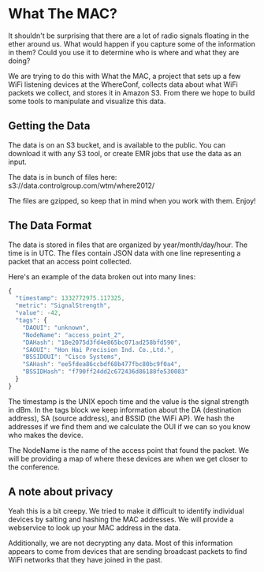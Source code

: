 What The MAC?
=============

It shouldn't be surprising that there are a lot of radio signals floating in the ether around us. What would happen if you capture some of the information in them? Could you use it to determine who is where and what they are doing?

We are trying to do this with What the MAC, a project that sets up a few WiFi listening devices at the WhereConf, collects data about what WiFi packets we collect, and stores it in Amazon S3. From there we hope to build some tools to manipulate and visualize this data.

Getting the Data
----------------

The data is on an S3 bucket, and is available to the public. You can download it with any S3 tool, or create EMR jobs that use the data as an input.

The data is in bunch of files here: s3://data.controlgroup.com/wtm/where2012/

The files are gzipped, so keep that in mind when you work with them. Enjoy!

The Data Format
---------------

The data is stored in files that are organized by year/month/day/hour. The time is in UTC. The files contain JSON data with one line representing a packet that an access point collected.

Here's an example of the data broken out into many lines:


```javascript
{
  "timestamp": 1332772975.117325,
  "metric": "SignalStrength",
  "value": -42,
  "tags": {
    "DAOUI": "unknown",
    "NodeName": "access_point_2",
    "DAHash": "18e2075d3fd4e865bc071ad258bfd590",
    "SAOUI": "Hon Hai Precision Ind. Co.,Ltd.",
    "BSSIDOUI": "Cisco Systems",
    "SAHash": "ee5fdea86ccbdf68b477fbc80bc9f0a4",
    "BSSIDHash": "f790ff24dd2c672436d86188fe530083"
  }
}
```

The timestamp is the UNIX epoch time and the value is the signal strength in dBm. In the tags block we keep information about the DA (destination address), SA (source address), and BSSID (the WiFi AP). We hash the addresses if we find them and we calculate the OUI if we can so you know who makes the device. 

The NodeName is the name of the access point that found the packet. We will be providing a map of where these devices are when we get closer to the conference.

A note about privacy
--------------------

Yeah this is a bit creepy. We tried to make it difficult to identify individual devices by salting and hashing the MAC addresses. We will provide a webservice to look up your MAC address in the data. 

Additionally, we are not decrypting any data. Most of this information appears to come from devices that are sending broadcast packets to find WiFi networks that they have joined in the past.
